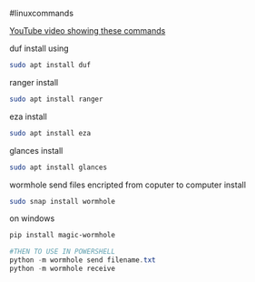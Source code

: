 #linuxcommands 

[YouTube video showing these commands](https://www.youtube.com/watch?v=6P-vjgPx9ww)

duf
install using
```bash
sudo apt install duf
```

ranger
install 
```bash
sudo apt install ranger
```

eza
install 
```bash
sudo apt install eza
```

glances
install
```bash
sudo apt install glances
```

wormhole send files encripted from coputer to computer
install
```bash
sudo snap install wormhole
```
on windows
```powershell
pip install magic-wormhole

#THEN TO USE IN POWERSHELL
python -m wormhole send filename.txt 
python -m wormhole receive
```

